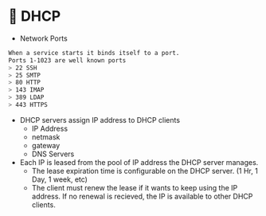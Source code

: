 # 🐧 DHCP

- Network Ports
```bash
When a service starts it binds itself to a port.
Ports 1-1023 are well known ports
> 22 SSH
> 25 SMTP
> 80 HTTP
> 143 IMAP
> 389 LDAP
> 443 HTTPS
```

- DHCP servers assign IP address to DHCP clients
  - IP Address
  - netmask
  - gateway
  - DNS Servers
- Each IP is leased from the pool of IP address the DHCP server manages.
  - The lease expiration time is configurable on the DHCP server. (1 Hr, 1 Day, 1 week, etc)
  - The client must renew the lease if it wants to keep using the IP address. If no renewal is recieved, the IP is available to other DHCP clients.
